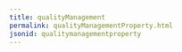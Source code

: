 ```yaml
---
title: qualityManagement
permalink: qualityManagementProperty.html
jsonid: qualitymanagementproperty
---
```

